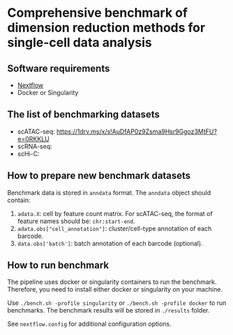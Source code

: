 # Comprehensive benchmark of dimension reduction methods for single-cell data analysis

## Software requirements

- [Nextflow](https://www.nextflow.io/)
- Docker or Singularity

## The list of benchmarking datasets

- scATAC-seq: https://1drv.ms/x/s!AuDfAP0z9Zsma9Hsr9Ggoz3MtFU?e=0RKKLU
- scRNA-seq:
- scHi-C:

## How to prepare new benchmark datasets

Benchmark data is stored in `anndata` format. The `anndata` object should contain:

1. `adata.X`: cell by feature count matrix. For scATAC-seq, the format of feature names should be: `chr:start-end`.
2. `adata.obs["cell_annotation"]`: cluster/cell-type annotation of each barcode.
3. `data.obs['batch']`: batch annotation of each barcode (optional).

## How to run benchmark

The pipeline uses docker or singularity containers to run the benchmark. Therefore, you need to install either docker or singularity on your machine.

Use `./bench.sh -profile singularity` or `./bench.sh -profile docker` to run benchmarks.
The benchmark results will be stored in `./results` folder.

See `nextflow.config` for additional configuration options.